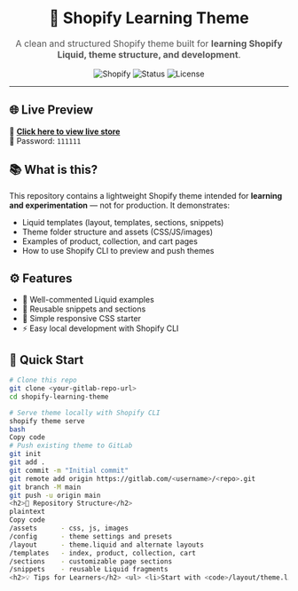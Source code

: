 <h1 align="center">🌿 Shopify Learning Theme</h1>

<p align="center" style="font-size:16px; color:#555;">
A clean and structured Shopify theme built for 
<b>learning Shopify Liquid, theme structure, and development</b>.
</p>

<p align="center">
  <img src="https://img.shields.io/badge/Shopify-Liquid-green?style=for-the-badge&logo=shopify" alt="Shopify">
  <img src="https://img.shields.io/badge/Status-Learning-yellow?style=for-the-badge" alt="Status">
  <img src="https://img.shields.io/badge/License-MIT-blue?style=for-the-badge" alt="License">
</p>

<hr/>

<h2>🌐 Live Preview</h2>
<p>
  🔗 <a href="https://your-shopify-store.myshopify.com" target="_blank"><b>Click here to view live store</b></a>  
  <br/>
  🔑 Password: <code>111111</code>
</p>

<h2>📚 What is this?</h2>
<p>This repository contains a lightweight Shopify theme intended for <b>learning and experimentation</b> — not for production. It demonstrates:</p>
<ul>
  <li>Liquid templates (layout, templates, sections, snippets)</li>
  <li>Theme folder structure and assets (CSS/JS/images)</li>
  <li>Examples of product, collection, and cart pages</li>
  <li>How to use Shopify CLI to preview and push themes</li>
</ul>

<h2>⚙️ Features</h2>
<ul>
  <li>📝 Well-commented Liquid examples</li>
  <li>🔄 Reusable snippets and sections</li>
  <li>🎨 Simple responsive CSS starter</li>
  <li>⚡ Easy local development with Shopify CLI</li>
</ul>

<h2>🚀 Quick Start</h2>

```bash
# Clone this repo
git clone <your-gitlab-repo-url>
cd shopify-learning-theme

# Serve theme locally with Shopify CLI
shopify theme serve
bash
Copy code
# Push existing theme to GitLab
git init
git add .
git commit -m "Initial commit"
git remote add origin https://gitlab.com/<username>/<repo>.git
git branch -M main
git push -u origin main
<h2>🧭 Repository Structure</h2>
plaintext
Copy code
/assets      - css, js, images
/config      - theme settings and presets
/layout      - theme.liquid and alternate layouts
/templates   - index, product, collection, cart
/sections    - customizable page sections
/snippets    - reusable Liquid fragments
<h2>💡 Tips for Learners</h2> <ul> <li>Start with <code>/layout/theme.liquid</code> to understand how the theme is structured.</li> <li>Explore <code>product</code>, <code>collection</code>, and <code>cart</code> objects.</li> <li>Use <code>shopify theme serve</code> to live preview changes.</li> </ul> <h2>📌 Note</h2> <p style="background:#fff8b3; padding:10px; border-left:4px solid #f1c40f;"> <strong>Educational use only:</strong> This theme is built for learning purposes. Do not use it as-is for production without auditing. </p> <h2>🤝 Contributing</h2> <p>Contributions are welcome! Open an issue or submit a merge request with improvements or fixes.</p> <h2>📬 Contact</h2> <p> <a href="mailto:kuldeepchudasama69@gmail.com"> <img src="https://img.shields.io/badge/Email-D14836?style=for-the-badge&logo=gmail&logoColor=white" alt="Email"> </a> <a href="https://linkedin.com/in/kuldeep-chudasama-1759b1256" target="_blank"> <img src="https://img.shields.io/badge/LinkedIn-0077B5?style=for-the-badge&logo=linkedin&logoColor=white" alt="LinkedIn"> </a> </p> <hr/> <p align="center"><i>Created by Kuldeep — Happy Learning! 🚀</i></p>